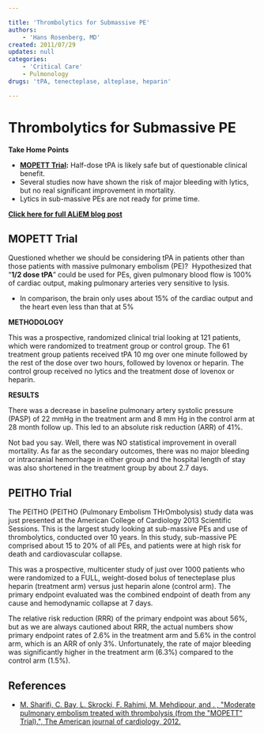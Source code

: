 ```yaml
---

title: 'Thrombolytics for Submassive PE'
authors:
    - 'Hans Rosenberg, MD'
created: 2011/07/29
updates: null
categories:
    - 'Critical Care'
    - Pulmonology
drugs: 'tPA, tenecteplase, alteplase, heparin'

---
```




# Thrombolytics for Submassive PE

**Take Home Points**

-   **[MOPETT Trial](http://www.ncbi.nlm.nih.gov/pubmed/23102885):** Half-dose <span class="drug">tPA</span> is likely safe but of questionable clinical benefit.
-   Several studies now have shown the risk of major bleeding with lytics, but no real significant improvement in mortality. 
-   Lytics in sub-massive PEs are not ready for prime time.

**[Click here for full ALiEM blog post](http://academiclifeinem.com/lytics-for-sub-massive-pe-ready-for-primetime/)**

## MOPETT Trial

Questioned whether we should be considering <span class="drug">tPA</span> in patients other than those patients with massive pulmonary embolism (PE)? 
Hypothesized that “**1/2 dose tPA**” could be used for PEs, given pulmonary blood flow is 100% of cardiac output, making pulmonary arteries very sensitive to lysis. 
-   In comparison, the brain only uses about 15% of the cardiac output and the heart even less than that at 5%

**METHODOLOGY**

This was a prospective, randomized clinical trial looking at 121 patients, which were randomized to treatment group or control group. The 61 treatment group patients received tPA 10 mg over one minute followed by the rest of the dose over two hours, followed by lovenox or heparin. The control group received no lytics and the treatment dose of lovenox or heparin.

**RESULTS**

There was a decrease in baseline pulmonary artery systolic pressure (PASP) of 22 mmHg in the treatment arm and 8 mm Hg in the control arm at 28 month follow up. This led to an absolute risk reduction (ARR) of 41%.

Not bad you say. Well, there was NO statistical improvement in overall mortality. As far as the secondary outcomes, there was no major bleeding or intracranial hemorrhage in either group and the hospital length of stay was also shortened in the treatment group by about 2.7 days.

## PEITHO Trial

The PEITHO (PEITHO (Pulmonary Embolism THrOmbolysis) study data was just presented at the American College of Cardiology 2013 Scientific Sessions. This is the largest study looking at sub-massive PEs and use of thrombolytics, conducted over 10 years. In this study, sub-massive PE comprised about 15 to 20% of all PEs, and patients were at high risk for death and cardiovascular collapse.

This was a prospective, multicenter study of just over 1000 patients who were randomized to a FULL, weight-dosed bolus of <span class="drug">tenecteplase</span> plus <span class="drug">heparin</span> (treatment arm) versus just heparin alone (control arm). The primary endpoint evaluated was the combined endpoint of death from any cause and hemodynamic collapse at 7 days.

The relative risk reduction (RRR) of the primary endpoint was about 56%, but as we are always cautioned about RRR, the actual numbers show primary endpoint rates of 2.6% in the treatment arm and 5.6% in the control arm, which is an ARR of only 3%. Unfortunately, the rate of major bleeding was significantly higher in the treatment arm (6.3%) compared to the control arm (1.5%). 

## References

-   [M. Sharifi, C. Bay, L. Skrocki, F. Rahimi, M. Mehdipour, and . , "Moderate pulmonary embolism treated with thrombolysis (from the "MOPETT" Trial).", The American journal of cardiology, 2012.](http://www.ncbi.nlm.nih.gov/pubmed/23102885)
